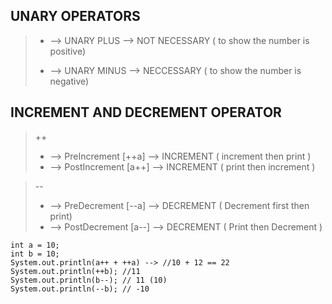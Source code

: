 ## UNARY OPERATORS

> + --> UNARY PLUS --> NOT NECESSARY ( to show the number is positive)
> - --> UNARY MINUS --> NECCESSARY ( to show the number is negative)

## INCREMENT AND DECREMENT OPERATOR 
> ++
> + --> PreIncrement [++a] --> INCREMENT  ( increment then print )
> + --> PostIncrement [a++] --> INCREMENT ( print then increment )

> --
> - --> PreDecrement [--a] --> DECREMENT ( Decrement first then print)
> - --> PostDecrement [a--] --> DECREMENT ( Print then Decrement )

```
int a = 10;
int b = 10;
System.out.println(a++ + ++a) --> //10 + 12 == 22
System.out.println(++b); //11
System.out.println(b--); // 11 (10)
System.out.println(--b); // -10

```
